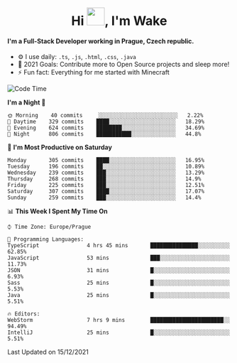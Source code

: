 <h1 align="center">Hi <img src="https://raw.githubusercontent.com/MrWakeCZ/MrWakeCZ/master/Hi.gif" width="40px" />, I'm Wake</h1>

#### I'm a Full-Stack Developer working in Prague, Czech republic.
- ⚙️ I use daily: `.ts`, `.js`, `.html`, `.css`, `.java`
- 🥅 2021 Goals: Contribute more to Open Source projects and sleep more!
- ⚡ Fun fact: Everything for me started with Minecraft

<!--START_SECTION:waka-->
![Code Time](http://img.shields.io/badge/Code%20Time-2%2C012%20hrs%2030%20mins-blue)

**I'm a Night 🦉** 

```text
🌞 Morning    40 commits     ░░░░░░░░░░░░░░░░░░░░░░░░░   2.22% 
🌆 Daytime    329 commits    ████░░░░░░░░░░░░░░░░░░░░░   18.29% 
🌃 Evening    624 commits    ████████░░░░░░░░░░░░░░░░░   34.69% 
🌙 Night      806 commits    ███████████░░░░░░░░░░░░░░   44.8%

```
📅 **I'm Most Productive on Saturday** 

```text
Monday       305 commits    ████░░░░░░░░░░░░░░░░░░░░░   16.95% 
Tuesday      196 commits    ██░░░░░░░░░░░░░░░░░░░░░░░   10.89% 
Wednesday    239 commits    ███░░░░░░░░░░░░░░░░░░░░░░   13.29% 
Thursday     268 commits    ███░░░░░░░░░░░░░░░░░░░░░░   14.9% 
Friday       225 commits    ███░░░░░░░░░░░░░░░░░░░░░░   12.51% 
Saturday     307 commits    ████░░░░░░░░░░░░░░░░░░░░░   17.07% 
Sunday       259 commits    ███░░░░░░░░░░░░░░░░░░░░░░   14.4%

```


📊 **This Week I Spent My Time On** 

```text
⌚︎ Time Zone: Europe/Prague

💬 Programming Languages: 
TypeScript               4 hrs 45 mins       ███████████████░░░░░░░░░░   62.85% 
JavaScript               53 mins             ███░░░░░░░░░░░░░░░░░░░░░░   11.73% 
JSON                     31 mins             █░░░░░░░░░░░░░░░░░░░░░░░░   6.93% 
Sass                     25 mins             █░░░░░░░░░░░░░░░░░░░░░░░░   5.53% 
Java                     25 mins             █░░░░░░░░░░░░░░░░░░░░░░░░   5.51%

🔥 Editors: 
WebStorm                 7 hrs 9 mins        ███████████████████████░░   94.49% 
IntelliJ                 25 mins             █░░░░░░░░░░░░░░░░░░░░░░░░   5.51%

```


 Last Updated on 15/12/2021
<!--END_SECTION:waka-->
